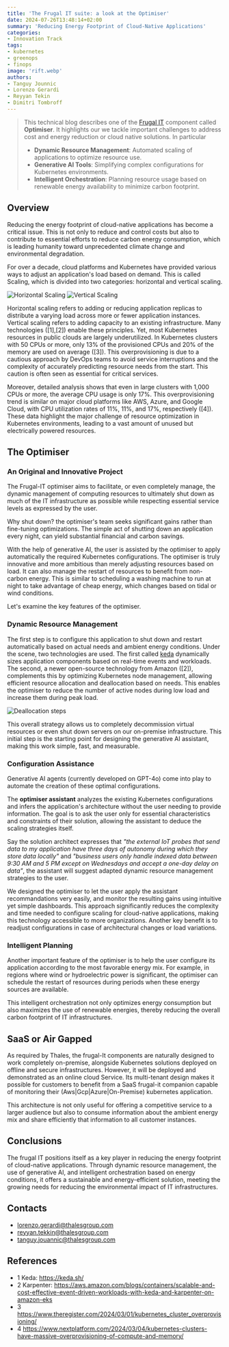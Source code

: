 ```yaml
---
title: 'The Frugal IT suite: a look at the Optimiser'
date: 2024-07-26T13:48:14+02:00
summary: 'Reducing Energy Footprint of Cloud-Native Applications'
categories:
- Innovation Track
tags:
- kubernetes
- greenops
- finops
image: 'rift.webp'
authors: 
- Tanguy Jounnic
- Lorenzo Gerardi
- Reyyan Tekin
- Dimitri Tombroff
---
```


> This technical blog describes one of the [Frugal IT](/building-blocks/frugal-it) component called **Optimiser**. It highlights our we tackle important challenges to address cost and energy reduction or cloud native solutions. In particular
> - **Dynamic Resource Management**: Automated scaling of applications to optimize resource use.
> - **Generative AI Tools**: Simplifying complex configurations for Kubernetes environments.
> - **Intelligent Orchestration**: Planning resource usage based on renewable energy availability to minimize carbon footprint.

## Overview

Reducing the energy footprint of cloud-native applications has become a critical issue. 
This is not only to reduce and control costs but also to contribute to essential efforts to reduce carbon energy consumption, 
which is leading humanity toward unprecedented climate change and environmental degradation.

For over a decade, cloud platforms and Kubernetes have provided various ways to adjust an application's load based on demand. 
This is called Scaling, which is divided into two categories: horizontal and vertical scaling.

![Horizontal Scaling](horizontal-scaling.png)
![Vertical Scaling](vertical-scaling.png)

Horizontal scaling refers to adding or reducing application replicas to distribute a varying load across more or fewer application instances.
Vertical scaling refers to adding capacity to an existing infrastructure.
Many technologies ([1],[2]) enable these principles. Yet, most Kubernetes resources in public clouds are largely underutilized. 
In Kubernetes clusters with 50 CPUs or more, only 13% of the provisioned CPUs and 20% of the memory are used on average ([3]). 
This overprovisioning is due to a cautious approach by DevOps teams to avoid service interruptions and the complexity of accurately 
predicting resource needs from the start. This caution is often seen as essential for critical services.

Moreover, detailed analysis shows that even in large clusters with 1,000 CPUs or more, the average CPU usage is only 17%. This overprovisioning trend is similar on major cloud platforms like AWS, Azure, and Google Cloud, with CPU utilization rates of 11%, 11%, and 17%, respectively ([4]). 
These data highlight the major challenge of resource optimization in Kubernetes environments, leading to a vast amount of unused but electrically powered resources.

## The Optimiser

### An Original and Innovative Project

The Frugal-IT optimiser aims to facilitate, or even completely manage, the dynamic management of computing resources to ultimately 
shut down as much of the IT infrastructure as possible while respecting essential service levels as expressed by the user.

Why shut down? the optimiser's team seeks significant gains rather than fine-tuning optimizations. The simple act of 
shutting down an application every night, can yield substantial financial and carbon savings.

With the help of generative AI, the user is assisted by the optimiser to apply automatically the required Kubernetes configurations.
The optimiser is truly innovative and more ambitious than merely adjusting resources based on load. 
It can also manage the restart of resources to benefit from non-carbon energy. This is similar to scheduling a washing machine to run at night to take advantage of cheap energy, which changes based on tidal or wind conditions.

Let's examine the key features of the optimiser.

### Dynamic Resource Management

The first step is to configure this application to shut down and restart automatically based on actual needs and ambient energy conditions.
Under the scene, two technologies are used. The first called [keda](https://keda.sh/) dynamically sizes application 
components based on real-time events and workloads. 
The second, a newer open-source technology from Amazon ([2]), complements this by optimizing Kubernetes node management, 
allowing efficient resource allocation and deallocation based on needs. This enables the optimiser to reduce the number 
of active nodes during low load and increase them during peak load.

![Deallocation steps](frugalit-optimiser.png)

This overall strategy allows us to completely decommission virtual resources or even shut down servers on our on-premise infrastructure. 
This initial step is the starting point for designing the generative AI assistant, making this work simple, fast, and measurable.

### Configuration Assistance

Generative AI agents (currently developed on GPT-4o) come into play to automate the creation of these optimal configurations. 

The **optimiser assistant** analyzes the existing Kubernetes configurations and infers the application's architecture without the user needing to provide information. The goal is to ask the user only for essential characteristics and constraints of their solution, allowing the assistant to deduce the scaling strategies itself.

Say the solution architect expresses that *"the external IoT probes that send data to my application have three days of autonomy during which they store data locally"* and *"business users only handle indexed data between 9:30 AM and 5 PM except on Wednesdays and accept a one-day delay on data"*, 
the assistant will suggest adapted dynamic resource management strategies to the user.

We designed the optimiser to let the user apply the assistant recommandations very easily, and monitor
the resulting gains using intuitive yet simple dashboards. This approach significantly reduces the complexity and time needed to configure scaling for cloud-native applications, making this technology accessible to more organizations. Another key benefit is to readjust configurations in case of architectural changes or load variations.

### Intelligent Planning

Another important feature of the optimiser is to help the user configure its application according to the most favorable energy mix. 
For example, in regions where wind or hydroelectric power is significant, the optimiser can schedule the restart of resources during periods when these energy sources are available.

This intelligent orchestration not only optimizes energy consumption but also maximizes the use of renewable energies, thereby reducing the overall carbon footprint of IT infrastructures.

## SaaS or Air Gapped

As required by Thales, the frugal-It components are naturally designed to work completely on-premise, alongside Kubernetes solutions deployed on offline and secure infrastructures. However, it will be deployed and demonstrated as an online cloud Service. Its multi-tenant design makes it possible 
for customers to benefit from a SaaS frugal-it companion capable of monitoring their (Aws|Gcp|Azure|On-Premise) kubernetes application.

This architecture is not only useful for offering a competitive service to a larger audience but also to 
consume information about the ambient energy mix and share efficiently that information to all customer instances. 

## Conclusions

The frugal IT positions itself as a key player in reducing the energy footprint of cloud-native applications. Through dynamic resource management, the use of generative AI, and intelligent orchestration based on energy conditions, it offers a sustainable and energy-efficient solution, meeting the growing needs for reducing the environmental impact of IT infrastructures.

## Contacts

- lorenzo.gerardi@thalesgroup.com
- reyyan.tekkin@thalesgroup.com
- tanguy.jouannic@thalesgroup.com

## References

- 1 Keda: https://keda.sh/
- 2 Karpenter: https://aws.amazon.com/blogs/containers/scalable-and-cost-effective-event-driven-workloads-with-keda-and-karpenter-on-amazon-eks
- 3 https://www.theregister.com/2024/03/01/kubernetes_cluster_overprovisioning/
- 4 https://www.nextplatform.com/2024/03/04/kubernetes-clusters-have-massive-overprovisioning-of-compute-and-memory/


